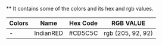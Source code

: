 ** It contains some of the colors and its hex and rgb values.

|                     Colors                                                   |   Name   |Hex Code |       RGB  VALUE     |
|------------------------------------------------------------------------------|----------|---------|------------          |
|- <img src="../notes/css-colors/Color-Names" width="15" height="15">       | IndianRED| #CD5C5C |   rgb (205, 92, 92)  |
